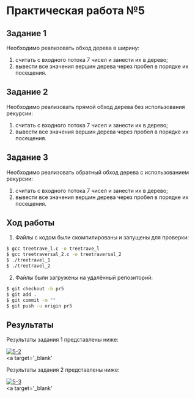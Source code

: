 # Практическая работа №5


## Задание 1

Необходимо реализовать обход дерева в ширину:
1. считать с входного потока 7 чисел и занести их в дерево;
2. вывести все значения вершин дерева через пробел в порядке их посещения.

## Задание 2

Необходимо реализовать прямой обход дерева без использования рекурсии:
1. считать с входного потока 7 чисел и занести их в дерево;
2. вывести все значения вершин дерева через пробел в порядке их посещения.

## Задание 3

Необходимо реализовать обратный обход дерева с использованием рекурсии:
1. считать с входного потока 7 чисел и занести их в дерево;
2. вывести все значения вершин дерева через пробел в порядке их посещения.


## Ход работы 

1. Файлы с кодом были скомпилированы и запущены для проверки: 
```sh
$ gcc treetrave_l.c -o treetrave_l
$ gcc treetraversal_2.c -o treetraversal_2
$ ./treetravel_1
$ ./treetravel_2
```
2. Файлы были загружены на удалённый репозиторий:
```sh
$ git checkout -b pr5
$ git add .
$ git commit -m ""
$ git push -u origin pr5
```

## Результаты

Результаты задания 1 представлены ниже:

<a href="https://imgbb.com/"><img src="https://i.ibb.co/ws80B6S/5-2.png" alt="5-2" border="0"></a><br /><a target='_blank'

Результаты задания 2 представлены ниже:

<a href="https://imgbb.com/"><img src="https://i.ibb.co/LxDbSYd/5-3.png" alt="5-3" border="0"></a><br /><a target='_blank' 
